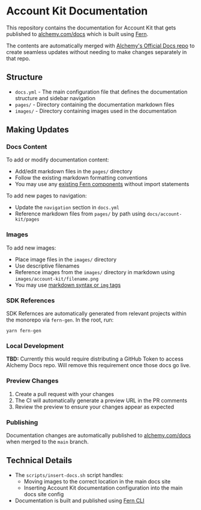 # Account Kit Documentation

This repository contains the documentation for Account Kit that gets published to [alchemy.com/docs](https://alchemy.com/docs) which is built using [Fern](https://buildwithfern.com/learn/docs/getting-started/overview).

The contents are automatically merged with [Alchemy's Official Docs repo](https://github.com/alchemyplatform/docs) to create seamless updates without needing to make changes separately in that repo.

## Structure

- `docs.yml` - The main configuration file that defines the documentation structure and sidebar navigation
- `pages/` - Directory containing the documentation markdown files
- `images/` - Directory containing images used in the documentation

## Making Updates

### Docs Content

To add or modify documentation content:

- Add/edit markdown files in the `pages/` directory
- Follow the existing markdown formatting conventions
- You may use any [existing Fern components](https://buildwithfern.com/learn/docs/content/components/overview) without import statements

To add new pages to navigation:

- Update the `navigation` section in `docs.yml`
- Reference markdown files from `pages/` by path using `docs/account-kit/pages`

### Images

To add new images:

- Place image files in the `images/` directory
- Use descriptive filenames
- Reference images from the `images/` directory in markdown using `images/account-kit/filename.png`
- You may use [markdown syntax or `img` tags](https://buildwithfern.com/learn/docs/content/write-markdown#images)

### SDK References

SDK Refernces are automatically generated from relevant projects within the monorepo via `fern-gen`. In the root, run:

```shell
yarn fern-gen
```

### Local Development

**TBD:** Currently this would require distributing a GitHub Token to access Alchemy Docs repo. Will remove this requirement once those docs go live.

### Preview Changes

1. Create a pull request with your changes
2. The CI will automatically generate a preview URL in the PR comments
3. Review the preview to ensure your changes appear as expected

### Publishing

Documentation changes are automatically published to [alchemy.com/docs](https://alchemy.com/docs) when merged to the `main` branch.

## Technical Details

- The `scripts/insert-docs.sh` script handles:
  - Moving images to the correct location in the main docs site
  - Inserting Account Kit documentation configuration into the main docs site config
- Documentation is built and published using [Fern CLI](https://buildwithfern.com/learn/cli-reference/overview#setting-up-docs)
